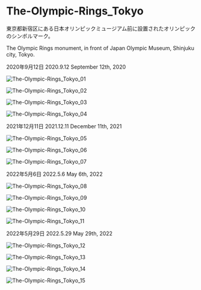 # The-Olympic-Rings_Tokyo
東京都新宿区にある日本オリンピックミュージアム前に設置されたオリンピックのシンボルマーク。

The Olympic Rings monument, in front of Japan Olympic Museum, Shinjuku city, Tokyo.

2020年9月12日 2020.9.12 September 12th, 2020

![The-Olympic-Rings_Tokyo_01](https://user-images.githubusercontent.com/20723919/126759860-59a78e88-7ac2-4aeb-b752-b9e275e6f6a7.JPG)

![The-Olympic-Rings_Tokyo_02](https://user-images.githubusercontent.com/20723919/126759872-6341ae51-8fb0-42b2-b744-491a8592aa06.JPG)

![The-Olympic-Rings_Tokyo_03](https://user-images.githubusercontent.com/20723919/126759869-336fa10a-6960-4fbf-91f9-a20884847416.JPG)

![The-Olympic-Rings_Tokyo_04](https://user-images.githubusercontent.com/20723919/126759868-e66ab2e4-546a-4e48-ba12-cdc2adc1b93c.JPG)

2021年12月11日 2021.12.11 December 11th, 2021

![The-Olympic-Rings_Tokyo_05](https://user-images.githubusercontent.com/20723919/147822477-bc2107dc-80ef-417f-9293-80b36ca2aaf1.JPG)

![The-Olympic-Rings_Tokyo_06](https://user-images.githubusercontent.com/20723919/147871283-be9fc70b-1572-4ff3-9e05-26dc82ef4659.jpg)

![The-Olympic-Rings_Tokyo_07](https://user-images.githubusercontent.com/20723919/147871297-5b1999c5-a1b8-4d04-8ca5-a12db18cc722.jpg)

2022年5月6日 2022.5.6 May 6th, 2022

![The-Olympic-Rings_Tokyo_08](https://user-images.githubusercontent.com/20723919/169937368-adcc104a-11c8-448d-9176-c05efebe25a5.JPG)

![The-Olympic-Rings_Tokyo_09](https://user-images.githubusercontent.com/20723919/169937372-e0739d1c-57f9-41c5-8714-261b7bc1c1ba.JPG)

![The-Olympic-Rings_Tokyo_10](https://user-images.githubusercontent.com/20723919/169937375-157caa15-5701-48b9-bbf6-7f0b756006c6.JPG)

![The-Olympic-Rings_Tokyo_11](https://user-images.githubusercontent.com/20723919/169937378-27bd5ad1-f9f1-443e-a31f-f7445e0fcb21.JPG)

2022年5月29日 2022.5.29 May 29th, 2022

![The-Olympic-Rings_Tokyo_12](https://user-images.githubusercontent.com/20723919/170900151-3901268b-5880-4011-99ca-cca59e2a3dd3.JPG)

![The-Olympic-Rings_Tokyo_13](https://user-images.githubusercontent.com/20723919/170900153-91cd0925-a97c-48fc-9113-896d246bf219.JPG)

![The-Olympic-Rings_Tokyo_14](https://user-images.githubusercontent.com/20723919/170900154-c468f1a8-52c9-46d7-81f8-b2eb08ee22af.JPG)

![The-Olympic-Rings_Tokyo_15](https://user-images.githubusercontent.com/20723919/170900155-572d7960-c5c3-469f-af86-ec1240bdec6e.JPG)
